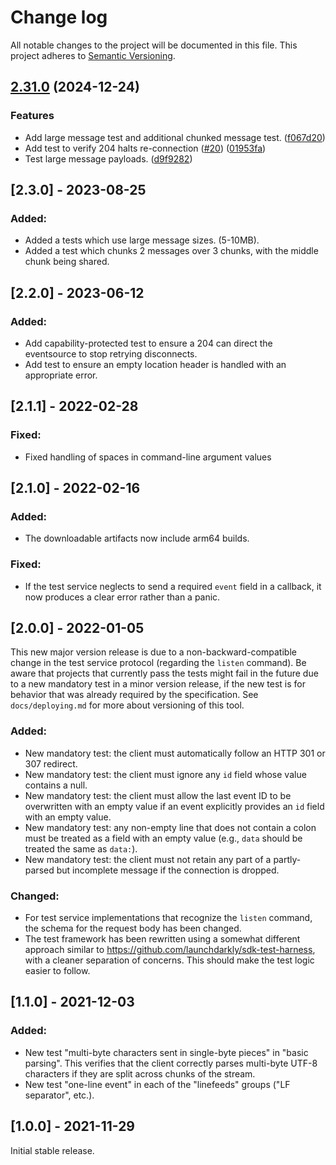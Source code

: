 # Change log

All notable changes to the project will be documented in this file. This project adheres to [Semantic Versioning](http://semver.org).


## [2.31.0](https://github.com/launchdarkly/sse-contract-tests/compare/v2.30.0...v2.31.0) (2024-12-24)


### Features

* Add large message test and additional chunked message test. ([f067d20](https://github.com/launchdarkly/sse-contract-tests/commit/f067d208247e594e3c5af6e537f6a1a739995899))
* Add test to verify 204 halts re-connection ([#20](https://github.com/launchdarkly/sse-contract-tests/issues/20)) ([01953fa](https://github.com/launchdarkly/sse-contract-tests/commit/01953fa87a2c98fdb4ed8b84fbde4ab84e7d2f08))
* Test large message payloads. ([d9f9282](https://github.com/launchdarkly/sse-contract-tests/commit/d9f928264ee764373124926288f382653151f3c3))

## [2.3.0] - 2023-08-25
### Added:
- Added a tests which use large message sizes. (5-10MB).
- Added a test which chunks 2 messages over 3 chunks, with the middle chunk being shared.

## [2.2.0] - 2023-06-12
### Added:
- Add capability-protected test to ensure a 204 can direct the eventsource to stop retrying disconnects.
- Add test to ensure an empty location header is handled with an appropriate error.

## [2.1.1] - 2022-02-28
### Fixed:
- Fixed handling of spaces in command-line argument values

## [2.1.0] - 2022-02-16
### Added:
- The downloadable artifacts now include arm64 builds.

### Fixed:
- If the test service neglects to send a required `event` field in a callback, it now produces a clear error rather than a panic.

## [2.0.0] - 2022-01-05
This new major version release is due to a non-backward-compatible change in the test service protocol (regarding the `listen` command). Be aware that projects that currently pass the tests might fail in the future due to a new mandatory test in a minor version release, if the new test is for behavior that was already required by the specification. See `docs/deploying.md` for more about versioning of this tool.

### Added:
- New mandatory test: the client must automatically follow an HTTP 301 or 307 redirect.
- New mandatory test: the client must ignore any `id` field whose value contains a null.
- New mandatory test: the client must allow the last event ID to be overwritten with an empty value if an event explicitly provides an `id` field with an empty value.
- New mandatory test: any non-empty line that does not contain a colon must be treated as a field with an empty value (e.g., `data` should be treated the same as `data:`).
- New mandatory test: the client must not retain any part of a partly-parsed but incomplete message if the connection is dropped.

### Changed:
- For test service implementations that recognize the `listen` command, the schema for the request body has been changed.
- The test framework has been rewritten using a somewhat different approach similar to https://github.com/launchdarkly/sdk-test-harness, with a cleaner separation of concerns. This should make the test logic easier to follow.

## [1.1.0] - 2021-12-03
### Added:
- New test "multi-byte characters sent in single-byte pieces" in "basic parsing". This verifies that the client correctly parses multi-byte UTF-8 characters if they are split across chunks of the stream.
- New test "one-line event" in each of the "linefeeds" groups ("LF separator", etc.).

## [1.0.0] - 2021-11-29
Initial stable release.
